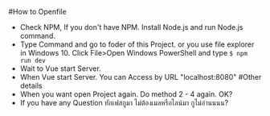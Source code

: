 #How to Openfile
- Check NPM, If you don't have NPM. Install Node.js and run Node.js command.
- Type Command and go to foder of this Project. or you use file explorer in Windows 10. Click File>Open Windows PowerShell and type
 `$ npm run dev`
- Wait to Vue start Server.
- When Vue start Server. You can Access by URL "localhost:8080"
#Other details
- When you want open Project again. Do method 2 - 4 again. OK?
- If you have any Question ทักเฟสกูมา ไม่ต้องเมลหรือไลน์มา กูไม่อ่านนนน?
